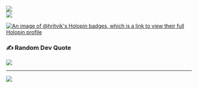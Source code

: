 ![](https://github-readme-stats.vercel.app/api/top-langs/?username=HritvikBhatia&theme=chartreuse-dark&hide_border=true&include_all_commits=false&count_private=false&layout=compact) <br/>
![](https://github-readme-streak-stats.herokuapp.com/?user=HritvikBhatia&theme=chartreuse-dark&hide_border=true)<br/>

[![An image of @hritvik's Holopin badges, which is a link to view their full Holopin profile](https://holopin.me/hritvik)](https://holopin.io/@hritvik)
### ✍️ Random Dev Quote
![](https://quotes-github-readme.vercel.app/api?type=horizontal&theme=light)

---
[![](https://visitcount.itsvg.in/api?id=HritvikBhatia&icon=10&color=0)](https://visitcount.itsvg.in)
